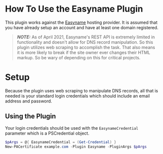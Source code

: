 # How To Use the Easyname Plugin

This plugin works against the [Easyname](https://www.easyname.com) hosting provider. It is assumed that you have already setup an account and have at least one domain registered.

> **_NOTE:_** As of April 2021, Easyname's REST API is extremely limited in functionality and doesn't allow for DNS record manipulation. So this plugin utilizes web scraping to accomplish the task. That also means it is more likely to break if the site owner ever changes their HTML markup. So be wary of depending on this for critical projects.

# Setup

Because the plugin uses web scraping to manipulate DNS records, all that is needed is your standard login credentials which should include an email address and password.

## Using the Plugin

Your login credentials should be used with the `EasynameCredential` parameter which is a PSCredential object.

```powershell
$pArgs = @{ EasynameCredential = (Get-Credential) }
New-PACertificate example.com -Plugin Easyname -PluginArgs $pArgs
```
